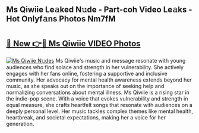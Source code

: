 ## Ms Qiwiie Le𝚊ked N𝚞de - Part-coh Video Le𝚊ks - Hot Onlyf𝚊ns Photos Nm7fM

# <h2><a href="http://ab4233.deff.icu/?id=Ms+Qiwiie">🔗 New 👉🔴 Ms Qiwiie VIDEO Photos</a></h2>

[![Ms Qiwiie N𝚞des](https://i.imgur.com/rIISA9y.gif)](http://ab4233.deff.icu/?id=Ms+Qiwiie)
Ms Qiwiie's music and message resonate with young audiences who find solace and strength in her vulnerability. She actively engages with her fans online, fostering a supportive and inclusive community. Her advocacy for mental health awareness extends beyond her music, as she speaks out on the importance of seeking help and normalizing conversations about mental illness. Ms Qiwiie is a rising star in the indie-pop scene. With a voice that evokes vulnerability and strength in equal measure, she crafts heartfelt songs that resonate with audiences on a deeply personal level. Her music tackles complex themes like mental health, heartbreak, and societal expectations, making her a voice for her generation.
